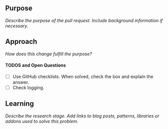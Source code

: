 ## Purpose
_Describe the purpose of the pull request. Include background information if necessary._

## Approach
_How does this change fulfill the purpose?_

#### TODOS and Open Questions
- [ ] Use GitHub checklists. When solved, check the box and explain the answer.
- [ ] Check logging.

## Learning
_Describe the research stage. Add links to blog posts, patterns, libraries or addons used to solve this problem._
